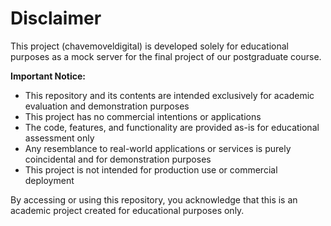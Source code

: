 # Disclaimer

This project (chavemoveldigital) is developed solely for educational purposes as a mock server for the final project of our postgraduate course. 

**Important Notice:**
- This repository and its contents are intended exclusively for academic evaluation and demonstration purposes
- This project has no commercial intentions or applications
- The code, features, and functionality are provided as-is for educational assessment only
- Any resemblance to real-world applications or services is purely coincidental and for demonstration purposes
- This project is not intended for production use or commercial deployment

By accessing or using this repository, you acknowledge that this is an academic project created for educational purposes only.
